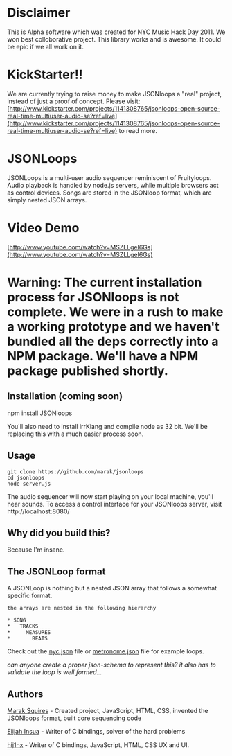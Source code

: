 # Disclaimer

This is Alpha software which was created for NYC Music Hack Day 2011. We won best colloborative project. This library works and is awesome. It could be epic if we all work on it. 

# KickStarter!!

We are currently trying to raise money to make JSONloops a "real" project, instead of just a proof of concept. Please visit: [http://www.kickstarter.com/projects/1141308765/jsonloops-open-source-real-time-multiuser-audio-se?ref=live](http://www.kickstarter.com/projects/1141308765/jsonloops-open-source-real-time-multiuser-audio-se?ref=live) to read more.

# JSONLoops

JSONLoops is a multi-user audio sequencer reminiscent of Fruityloops. Audio playback is handled by node.js servers, while multiple browsers act as control devices. Songs are stored in the JSONloop format, which are simply nested JSON arrays. 

# Video Demo

[http://www.youtube.com/watch?v=MSZLLgel6Gs](http://www.youtube.com/watch?v=MSZLLgel6Gs)

# Warning: The current installation process for JSONloops is not complete. We were in a rush to make a working prototype and we haven't bundled all the deps correctly into a NPM package. We'll have a NPM package published shortly.

## Installation (coming soon)

   npm install JSONloops

You'll also need to install irrKlang and compile node as 32 bit. We'll be replacing this with a much easier process soon.

## Usage

    git clone https://github.com/marak/jsonloops
    cd jsonloops
    node server.js
  
The audio sequencer will now start playing on your local machine, you'll hear sounds. To access a control interface for your JSONloops server, visit http://localhost:8080/


## Why did you build this?

Because I'm insane.


## The JSONLoop format

A JSONLoop is nothing but a nested JSON array that follows a somewhat specific format.

    the arrays are nested in the following hierarchy 
    
    * SONG
    *   TRACKS
    *     MEASURES
    *       BEATS
  
Check out the [nyc.json](https://github.com/Marak/JSONloops/blob/master/loops/nyc.json) file or [metronome.json](https://github.com/Marak/JSONloops/blob/master/loops/metronome.json) file for example loops.

*can anyone create a proper json-schema to represent this? it also has to validate the loop is well formed...*

## Authors

[Marak Squires](https://github.com/marak/) - Created project, JavaScript, HTML, CSS, invented the JSONloops format, built core sequencing code

[Elijah Insua](https://github.com/tmpvar/) - Writer of C bindings, solver of the hard problems

[hij1nx](https://github.com/hij1nx/) - Writer of C bindings, JavaScript, HTML, CSS UX and UI.


